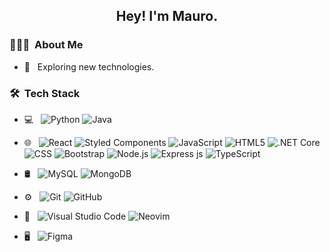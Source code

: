<h2 align="center"> Hey! I'm Mauro.</h2>

<h3> 👨🏻‍💻 &nbsp;About Me </h3>

- 🤔 &nbsp; Exploring new technologies.

<h3> 🛠 &nbsp;Tech Stack</h3>

- 💻 &nbsp;
  ![Python](https://img.shields.io/badge/-Python-333333?style=flat&logo=python)
  ![Java](https://img.shields.io/badge/-Java-333333?style=flat&logo=Java&logoColor=007396)
- 🌐 &nbsp;
  ![React](https://img.shields.io/badge/-React-333333?style=flat&logo=react)
  ![Styled Components](https://img.shields.io/badge/-Styled%20Components-ff69b4)
  ![JavaScript](https://img.shields.io/badge/-JavaScript-333333?style=flat&logo=javascript)
  ![HTML5](https://img.shields.io/badge/-HTML5-333333?style=flat&logo=HTML5)
  ![.NET Core](https://img.shields.io/badge/-.Net%20Core-lightgrey)
  ![CSS](https://img.shields.io/badge/-CSS-333333?style=flat&logo=CSS3&logoColor=1572B6)
  ![Bootstrap](https://img.shields.io/badge/-Bootstrap-333333?style=flat&logo=bootstrap&logoColor=563D7C)
  ![Node.js](https://img.shields.io/badge/-Node.js-333333?style=flat&logo=node.js)
  ![Express js](https://img.shields.io/badge/-ExpressJS-lightgrey)
  ![TypeScript](https://img.shields.io/badge/-TypeScript-blue)
  
- 🛢 &nbsp;
  ![MySQL](https://img.shields.io/badge/-MySQL-333333?style=flat&logo=mysql)
  ![MongoDB](https://img.shields.io/badge/-MongoDB-333333?style=flat&logo=mongodb)
- ⚙️ &nbsp;
  ![Git](https://img.shields.io/badge/-Git-333333?style=flat&logo=git)
  ![GitHub](https://img.shields.io/badge/-GitHub-333333?style=flat&logo=github)
- 🔧 &nbsp;
  ![Visual Studio Code](https://img.shields.io/badge/-Visual%20Studio%20Code-333333?style=flat&logo=visual-studio-code&logoColor=007ACC)
  ![Neovim](https://img.shields.io/badge/-Neovim-brightgreen)
- 🖥 &nbsp;
  ![Figma](https://img.shields.io/badge/-Figma-000)

<br/>
